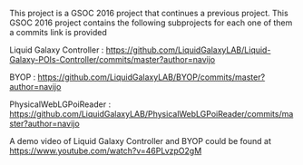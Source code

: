 
This project is a GSOC 2016 project that continues a previous project. This GSOC 2016 project contains the following subprojects for each one of them a commits link is provided

Liquid Galaxy Controller : https://github.com/LiquidGalaxyLAB/Liquid-Galaxy-POIs-Controller/commits/master?author=navijo

BYOP : https://github.com/LiquidGalaxyLAB/BYOP/commits/master?author=navijo

PhysicalWebLGPoiReader : https://github.com/LiquidGalaxyLAB/PhysicalWebLGPoiReader/commits/master?author=navijo

A demo video of Liquid Galaxy Controller and BYOP could be found at https://www.youtube.com/watch?v=46PLvzpO2gM 

